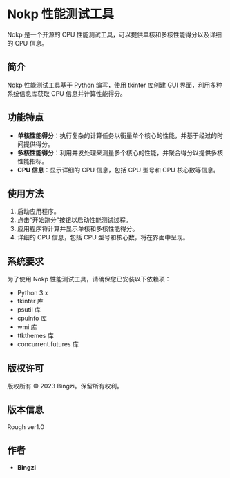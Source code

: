 # Nokp 性能测试工具

Nokp 是一个开源的 CPU 性能测试工具，可以提供单核和多核性能得分以及详细的 CPU 信息。

## 简介

Nokp 性能测试工具基于 Python 编写，使用 tkinter 库创建 GUI 界面，利用多种系统信息库获取 CPU 信息并计算性能得分。

## 功能特点

- **单核性能得分**：执行复杂的计算任务以衡量单个核心的性能，并基于经过的时间提供得分。
- **多核性能得分**：利用并发处理来测量多个核心的性能，并聚合得分以提供多核性能指标。
- **CPU 信息**：显示详细的 CPU 信息，包括 CPU 型号和 CPU 核心数等信息。

## 使用方法

1. 启动应用程序。
2. 点击“开始跑分”按钮以启动性能测试过程。
3. 应用程序将计算并显示单核和多核性能得分。
4. 详细的 CPU 信息，包括 CPU 型号和核心数，将在界面中呈现。

## 系统要求

为了使用 Nokp 性能测试工具，请确保您已安装以下依赖项：

- Python 3.x
- tkinter 库
- psutil 库
- cpuinfo 库
- wmi 库
- ttkthemes 库
- concurrent.futures 库

## 版权许可

版权所有 © 2023 Bingzi。保留所有权利。

## 版本信息

Rough ver1.0

## 作者

- **Bingzi**
